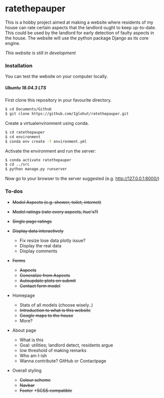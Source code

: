 # ratethepauper
This is a hobby project aimed at making a website where residents of my house can rate certain aspects that the landlord ought to keep up-to-date. This could be used by the landlord for early detection of faulty aspects in the house. The website will use the python package Django as its core engine. 

*This website is still in development*

### Installation
You can test the website on your computer locally. 
##### Ubuntu 18.04.3 LTS

First clone this repository in your favourite directory. 
```sh
$ cd Documents/Github
$ git clone https://github.com/Iglohut/ratethepauper.git
```

Create a virtualenvironment using conda.
```sh
$ cd ratethepauper
$ cd environment
$ conda env create -f environment.yml
```
Activate the environment and run the server:
```sh
$ conda activate ratethepauper
$ cd ../src
$ python manage.py runserver
```
Now go to your browser to the server suggested (e.g. http://127.0.0.1:8000/)

### To-dos
* ~~Model Aspects (e.g. shower, toilet, internet)~~
* ~~Model ratings (rate every aspects, hue's?)~~
* ~~Single page ratings~~
* ~~Display data interactively~~
	* Fix resize lose data plotly issue?
	* Display the real data
	* Display comments

* ~~Forms~~
	* ~~Aspects~~
	* ~~Generalize from Aspects~~
	* ~~Autoupdate plots on submit~~
	* ~~Contact form model~~

* Homepage
    * Stats of all models (choose wisely..)
	* ~~Introduction to what is this website~~
	* ~~Google maps to the house~~
	* More?

* About page
	* What is this
	* Goal: utilities; landlord detect, residents argue
	* low threshold of making remarks
	* Who am I-ish
	* Wanna contribute? GitHub or Contactpage

* Overall styling
	* ~~Colour scheme~~
	* ~~Navbar~~
	* ~~Footer~~
	*~~SCSS compatible~~
